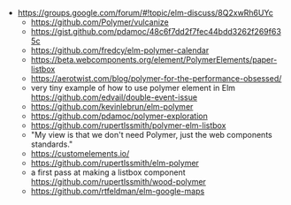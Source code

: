 - https://groups.google.com/forum/#!topic/elm-discuss/8Q2xwRh6UYc
  - https://github.com/Polymer/vulcanize
  - https://gist.github.com/pdamoc/48c6f7dd2f7fec44bdd3262f269f635c
  - https://github.com/fredcy/elm-polymer-calendar
  - https://beta.webcomponents.org/element/PolymerElements/paper-listbox
  - https://aerotwist.com/blog/polymer-for-the-performance-obsessed/
  - very tiny example of how to use polymer element in Elm https://github.com/edvail/double-event-issue
  - https://github.com/kevinlebrun/elm-polymer
  - https://github.com/pdamoc/polymer-exploration
  - https://github.com/rupertlssmith/polymer-elm-listbox 
  - "My view is that we don't need Polymer, just the web components standards."
  - https://customelements.io/
  - https://github.com/rupertlssmith/elm-polymer
  - a first pass at making a listbox component https://github.com/rupertlssmith/wood-polymer
  - https://github.com/rtfeldman/elm-google-maps
